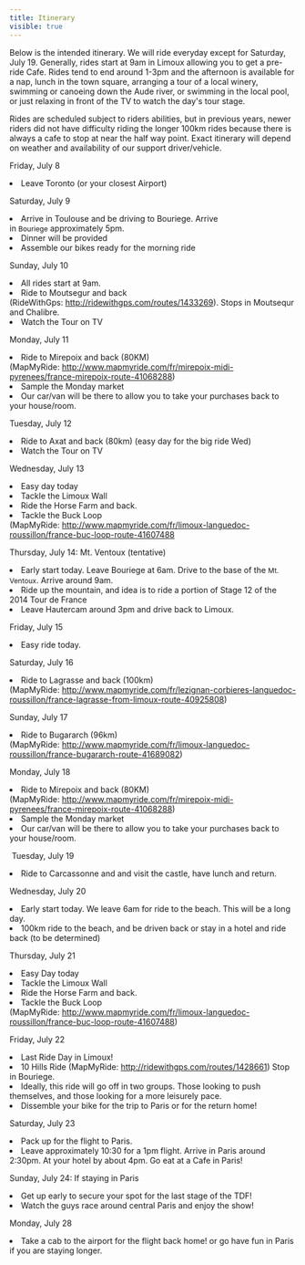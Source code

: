 ---title: Itineraryvisible: true---<p style="text-align: left;">
  Below is the intended itinerary. We will ride everyday except for Saturday, July 19. Generally, rides start at 9am in Limoux allowing you to get a pre-ride Cafe. Rides tend to end around 1-3pm and the afternoon is available for a nap, lunch in the town square, arranging a tour of a local winery, swimming or canoeing down the Aude river, or swimming in the local pool, or just relaxing in front of the TV to watch the day's tour stage.
</p>

<p style="text-align: left;">
  Rides are scheduled subject to riders abilities, but in previous years, newer riders did not have difficulty riding the longer 100km rides because there is always a cafe to stop at near the half way point. Exact itinerary will depend on weather and availability of our support driver/vehicle.
</p>

<p style="text-align: left;">
  Friday, July 8
</p>

<li style="text-align: left;">
  Leave Toronto (or your closest Airport)
</li>

<p style="text-align: left;">
  Saturday, July 9
</p>

<li style="text-align: left;">
  Arrive in Toulouse and be driving to Bouriege. Arrive in <span style="font-size: 12.16px; line-height: 15.808px;">Bouriege</span> approximately 5pm.
</li>
<li style="text-align: left;">
  Dinner will be provided
</li>
<li style="text-align: left;">
  Assemble our bikes ready for the morning ride
</li>

<p style="text-align: left;">
  Sunday, July 10
</p>

<li style="text-align: left;">
  All rides start at 9am.
</li>
<li style="text-align: left;">
  Ride to Moutsegur and back (RideWithGps: <a title="Moutsequr" href="http://ridewithgps.com/routes/1433269" target="_blank">http://ridewithgps.com/routes/1433269</a>). Stops in Moutsequr and Chalibre.
</li>
<li style="text-align: left;">
  Watch the Tour on TV
</li>

<p style="text-align: left;">
  Monday, July 11
</p>

<li style="text-align: left;">
  Ride to Mirepoix and back (80KM) (MapMyRide: <a title="Mirepoix" href="http://www.mapmyride.com/fr/mirepoix-midi-pyrenees/france-mirepoix-route-41068288" target="_blank">http://www.mapmyride.com/fr/mirepoix-midi-pyrenees/france-mirepoix-route-41068288</a>)
</li>
<li style="text-align: left;">
  Sample the Monday market
</li>
<li style="text-align: left;">
  Our car/van will be there to allow you to take your purchases back to your house/room.
</li>

<p style="text-align: left;">
  Tuesday, July 12
</p>

<li style="text-align: left;">
  Ride to Axat and back (80km) (easy day for the big ride Wed)
</li>
<li style="text-align: left;">
  Watch the Tour on TV
</li>

<p style="text-align: left;">
  Wednesday, July 13
</p>

<li style="text-align: left;">
  Easy day today
</li>
<li style="text-align: left;">
  Tackle the Limoux Wall
</li>
<li style="text-align: left;">
  Ride the Horse Farm and back.
</li>
<li style="text-align: left;">
  Tackle the Buck Loop (MapMyRide: <a title="The Buc Loop" href="http://www.mapmyride.com/fr/limoux-languedoc-roussillon/france-buc-loop-route-41607488" target="_blank">http://www.mapmyride.com/fr/limoux-languedoc-roussillon/france-buc-loop-route-41607488</a>
</li>

<p style="text-align: left;">
  Thursday, July 14: Mt. Ventoux (tentative)
</p>

<li style="text-align: left;">
  Early start today. Leave Bouriege at 6am. Drive to the base of the <span style="font-size: 12.16px; line-height: 15.808px;">Mt. Ventoux</span>. Arrive around 9am.
</li>
<li style="text-align: left;">
  Ride up the mountain, and idea is to ride a portion of Stage 12 of the 2014 Tour de France
</li>
<li style="text-align: left;">
  Leave Hautercam around 3pm and drive back to Limoux.
</li>

Friday, July 15

<li style="text-align: left;">
  Easy ride today.
</li>

<p style="text-align: left;">
  Saturday, July 16
</p>

<li style="text-align: left;">
  Ride to Lagrasse and back (100km) (MapMyRide: <a title="Lagrasse" href="http://www.mapmyride.com/fr/lezignan-corbieres-languedoc-roussillon/france-lagrasse-from-limoux-route-40925808" target="_blank">http://www.mapmyride.com/fr/lezignan-corbieres-languedoc-roussillon/france-lagrasse-from-limoux-route-40925808</a>)
</li>

<p style="text-align: left;">
  Sunday, July 17
</p>

<li style="text-align: left;">
  Ride to Bugararch (96km) (MapMyRide: <a title="Bugararch" href="http://www.mapmyride.com/fr/limoux-languedoc-roussillon/france-bugararch-route-41689082" target="_blank">http://www.mapmyride.com/fr/limoux-languedoc-roussillon/france-bugararch-route-41689082</a>)
</li>

<p style="text-align: left;">
  Monday, July 18
</p>

<li style="text-align: left;">
  Ride to Mirepoix and back (80KM) (MapMyRide: <a href="http://www.mapmyride.com/fr/mirepoix-midi-pyrenees/france-mirepoix-route-41068288">http://www.mapmyride.com/fr/mirepoix-midi-pyrenees/france-mirepoix-route-41068288</a>)
</li>
<li style="text-align: left;">
  Sample the Monday market
</li>
<li style="text-align: left;">
  Our car/van will be there to allow you to take your purchases back to your house/room.
</li>

<p style="text-align: left;">
   Tuesday, July 19
</p>

<li style="text-align: left;">
  Ride to Carcassonne and and visit the castle, have lunch and return.
</li>

<p style="text-align: left;">
  Wednesday, July 20
</p>

<li style="text-align: left;">
  Early start today. We leave 6am for ride to the beach. This will be a long day.
</li>
<li style="text-align: left;">
  100km ride to the beach, and be driven back or stay in a hotel and ride back (to be determined)
</li>

<p style="text-align: left;">
  Thursday, July 21
</p>

<li style="text-align: left;">
  Easy Day today
</li>
<li style="text-align: left;">
  Tackle the Limoux Wall
</li>
<li style="text-align: left;">
  Ride the Horse Farm and back.
</li>
<li style="text-align: left;">
  Tackle the Buck Loop (MapMyRide: <a href="http://www.mapmyride.com/fr/limoux-languedoc-roussillon/france-buc-loop-route-41607488">http://www.mapmyride.com/fr/limoux-languedoc-roussillon/france-buc-loop-route-41607488</a>)
</li>

<p style="text-align: left;">
  Friday, July 22
</p>

<li style="text-align: left;">
  Last Ride Day in Limoux!
</li>
<li style="text-align: left;">
  10 Hills Ride (MapMyRide: <a title="10 Hills Ride" href="http://ridewithgps.com/routes/1428661" target="_blank">http://ridewithgps.com/routes/1428661</a>) Stop in Bouriege.
</li>
<li style="text-align: left;">
  Ideally, this ride will go off in two groups. Those looking to push themselves, and those looking for a more leisurely pace. 
</li>
<li style="text-align: left;">
  Dissemble your bike for the trip to Paris or for the return home!
</li>

<p style="text-align: left;">
  Saturday, July 23
</p>

<li style="text-align: left;">
  Pack up for the flight to Paris.
</li>
<li style="text-align: left;">
  Leave approximately 10:30 for a 1pm flight. Arrive in Paris around 2:30pm. At your hotel by about 4pm. Go eat at a Cafe in Paris!
</li>

<p style="text-align: left;">
  Sunday, July 24: If staying in Paris
</p>

<li style="text-align: left;">
  Get up early to secure your spot for the last stage of the TDF!
</li>
<li style="text-align: left;">
  Watch the guys race around central Paris and enjoy the show!
</li>

<p style="text-align: left;">
  Monday, July 28
</p>

<li style="text-align: left;">
  Take a cab to the airport for the flight back home! or go have fun in Paris if you are staying longer.
</li>

 

 